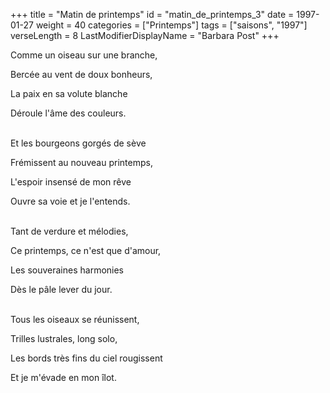+++
title = "Matin de printemps"
id = "matin_de_printemps_3"
date = 1997-01-27
weight = 40
categories = ["Printemps"]
tags = ["saisons", "1997"]
verseLength = 8
LastModifierDisplayName = "Barbara Post"
+++

Comme un oiseau sur une branche,

Bercée au vent de doux bonheurs,

La paix en sa volute blanche

Déroule l'âme des couleurs.

 \
Et les bourgeons gorgés de sève

Frémissent au nouveau printemps,

L'espoir insensé de mon rêve

Ouvre sa voie et je l'entends.

 \
Tant de verdure et mélodies,

Ce printemps, ce n'est que d'amour,

Les souveraines harmonies

Dès le pâle lever du jour.

 \
Tous les oiseaux se réunissent,

Trilles lustrales, long solo,

Les bords très fins du ciel rougissent

Et je m'évade en mon îlot.

